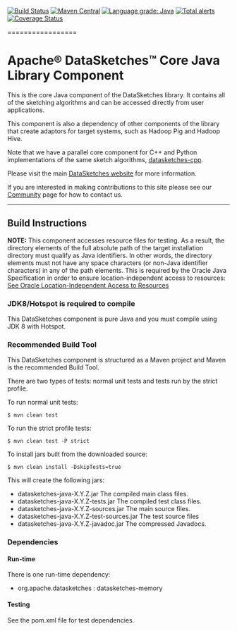 <!--
    Licensed to the Apache Software Foundation (ASF) under one
    or more contributor license agreements.  See the NOTICE file
    distributed with this work for additional information
    regarding copyright ownership.  The ASF licenses this file
    to you under the Apache License, Version 2.0 (the
    "License"); you may not use this file except in compliance
    with the License.  You may obtain a copy of the License at

      http://www.apache.org/licenses/LICENSE-2.0

    Unless required by applicable law or agreed to in writing,
    software distributed under the License is distributed on an
    "AS IS" BASIS, WITHOUT WARRANTIES OR CONDITIONS OF ANY
    KIND, either express or implied.  See the License for the
    specific language governing permissions and limitations
    under the License.
-->

[![Build Status](https://travis-ci.org/apache/datasketches-java.svg?branch=master)](https://travis-ci.org/apache/datasketches-java)
[![Maven Central](https://maven-badges.herokuapp.com/maven-central/org.apache.datasketches/datasketches-java/badge.svg)](https://maven-badges.herokuapp.com/maven-central/org.apache.datasketches/datasketches-java)
[![Language grade: Java](https://img.shields.io/lgtm/grade/java/g/apache/datasketches-java.svg?logo=lgtm&logoWidth=18)](https://lgtm.com/projects/g/apache/datasketches-java/context:java)
[![Total alerts](https://img.shields.io/lgtm/alerts/g/apache/datasketches-java.svg?logo=lgtm&logoWidth=18)](https://lgtm.com/projects/g/apache/datasketches-java/alerts/)
[![Coverage Status](https://coveralls.io/repos/github/apache/datasketches-java/badge.svg)](https://coveralls.io/github/apache/datasketches-java)

=================

# Apache&reg; DataSketches&trade; Core Java Library Component
This is the core Java component of the DataSketches library.  It contains all of the sketching algorithms and can be accessed directly from user applications. 

This component is also a dependency of other components of the library that create adaptors for target systems, such as Hadoop Pig and Hadoop Hive.

Note that we have a parallel core component for C++ and Python implementations of the same sketch algorithms, 
[datasketches-cpp](https://github.com/apache/datasketches-cpp).

Please visit the main [DataSketches website](https://datasketches.apache.org) for more information. 

If you are interested in making contributions to this site please see our [Community](https://datasketches.apache.org/docs/Community/) page for how to contact us.

---

## Build Instructions
__NOTE:__ This component accesses resource files for testing. As a result, the directory elements of the full absolute path of the target installation directory must qualify as Java identifiers. In other words, the directory elements must not have any space characters (or non-Java identifier characters) in any of the path elements. This is required by the Oracle Java Specification in order to ensure location-independent access to resources: [See Oracle Location-Independent Access to Resources](https://docs.oracle.com/javase/8/docs/technotes/guides/lang/resources.html)

### JDK8/Hotspot is required to compile
This DataSketches component is pure Java and you must compile using JDK 8 with Hotspot.

### Recommended Build Tool
This DataSketches component is structured as a Maven project and Maven is the recommended Build Tool.

There are two types of tests: normal unit tests and tests run by the strict profile.  

To run normal unit tests:

    $ mvn clean test

To run the strict profile tests:

    $ mvn clean test -P strict

To install jars built from the downloaded source:

    $ mvn clean install -DskipTests=true

This will create the following jars:

* datasketches-java-X.Y.Z.jar The compiled main class files.
* datasketches-java-X.Y.Z-tests.jar The compiled test class files.
* datasketches-java-X.Y.Z-sources.jar The main source files.
* datasketches-java-X.Y.Z-test-sources.jar The test source files
* datasketches-java-X.Y.Z-javadoc.jar  The compressed Javadocs.

### Dependencies

#### Run-time
There is one run-time dependency: 

* org.apache.datasketches : datasketches-memory

#### Testing
See the pom.xml file for test dependencies.

